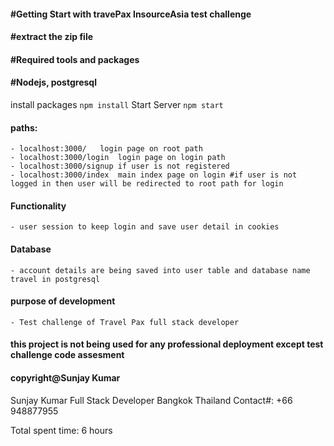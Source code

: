 #### #Getting Start with travePax InsourceAsia test challenge
#### #extract the zip file

#### #Required tools and packages

#### #Nodejs, postgresql 

install packages 	`npm install` 
Start Server		`npm start`

#### paths: 
	- localhost:3000/  	login page on root path
	- localhost:3000/login	login page on login path
	- localhost:3000/signup if user is not registered
	- localhost:3000/index  main index page on login #if user is not logged in then user will be redirected to root path for login 

#### Functionality 
	- user session to keep login and save user detail in cookies

#### Database
	- account details are being saved into user table and database name travel in postgresql

#### purpose of development 
	- Test challenge of Travel Pax full stack developer


#### this project is not being used for any professional deployment except test challenge code assesment

#### copyright@Sunjay Kumar 

Sunjay Kumar
Full Stack Developer
Bangkok Thailand
Contact#: +66 948877955

Total spent time: 6 hours 

